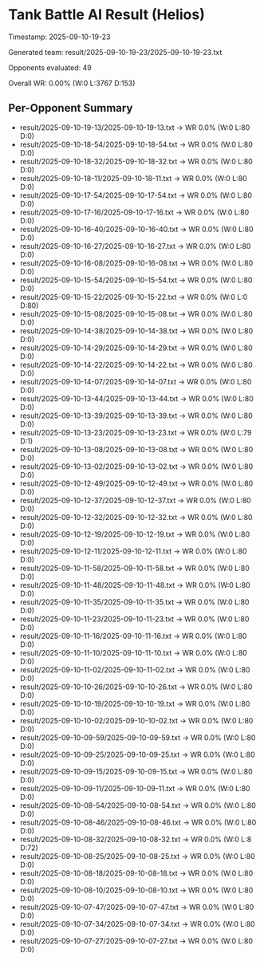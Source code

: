 # Tank Battle AI Result (Helios)

Timestamp: 2025-09-10-19-23

Generated team: result/2025-09-10-19-23/2025-09-10-19-23.txt

Opponents evaluated: 49

Overall WR: 0.00%  (W:0 L:3767 D:153)

## Per-Opponent Summary
- result/2025-09-10-19-13/2025-09-10-19-13.txt -> WR 0.0%  (W:0 L:80 D:0)
- result/2025-09-10-18-54/2025-09-10-18-54.txt -> WR 0.0%  (W:0 L:80 D:0)
- result/2025-09-10-18-32/2025-09-10-18-32.txt -> WR 0.0%  (W:0 L:80 D:0)
- result/2025-09-10-18-11/2025-09-10-18-11.txt -> WR 0.0%  (W:0 L:80 D:0)
- result/2025-09-10-17-54/2025-09-10-17-54.txt -> WR 0.0%  (W:0 L:80 D:0)
- result/2025-09-10-17-16/2025-09-10-17-16.txt -> WR 0.0%  (W:0 L:80 D:0)
- result/2025-09-10-16-40/2025-09-10-16-40.txt -> WR 0.0%  (W:0 L:80 D:0)
- result/2025-09-10-16-27/2025-09-10-16-27.txt -> WR 0.0%  (W:0 L:80 D:0)
- result/2025-09-10-16-08/2025-09-10-16-08.txt -> WR 0.0%  (W:0 L:80 D:0)
- result/2025-09-10-15-54/2025-09-10-15-54.txt -> WR 0.0%  (W:0 L:80 D:0)
- result/2025-09-10-15-22/2025-09-10-15-22.txt -> WR 0.0%  (W:0 L:0 D:80)
- result/2025-09-10-15-08/2025-09-10-15-08.txt -> WR 0.0%  (W:0 L:80 D:0)
- result/2025-09-10-14-38/2025-09-10-14-38.txt -> WR 0.0%  (W:0 L:80 D:0)
- result/2025-09-10-14-29/2025-09-10-14-29.txt -> WR 0.0%  (W:0 L:80 D:0)
- result/2025-09-10-14-22/2025-09-10-14-22.txt -> WR 0.0%  (W:0 L:80 D:0)
- result/2025-09-10-14-07/2025-09-10-14-07.txt -> WR 0.0%  (W:0 L:80 D:0)
- result/2025-09-10-13-44/2025-09-10-13-44.txt -> WR 0.0%  (W:0 L:80 D:0)
- result/2025-09-10-13-39/2025-09-10-13-39.txt -> WR 0.0%  (W:0 L:80 D:0)
- result/2025-09-10-13-23/2025-09-10-13-23.txt -> WR 0.0%  (W:0 L:79 D:1)
- result/2025-09-10-13-08/2025-09-10-13-08.txt -> WR 0.0%  (W:0 L:80 D:0)
- result/2025-09-10-13-02/2025-09-10-13-02.txt -> WR 0.0%  (W:0 L:80 D:0)
- result/2025-09-10-12-49/2025-09-10-12-49.txt -> WR 0.0%  (W:0 L:80 D:0)
- result/2025-09-10-12-37/2025-09-10-12-37.txt -> WR 0.0%  (W:0 L:80 D:0)
- result/2025-09-10-12-32/2025-09-10-12-32.txt -> WR 0.0%  (W:0 L:80 D:0)
- result/2025-09-10-12-19/2025-09-10-12-19.txt -> WR 0.0%  (W:0 L:80 D:0)
- result/2025-09-10-12-11/2025-09-10-12-11.txt -> WR 0.0%  (W:0 L:80 D:0)
- result/2025-09-10-11-58/2025-09-10-11-58.txt -> WR 0.0%  (W:0 L:80 D:0)
- result/2025-09-10-11-48/2025-09-10-11-48.txt -> WR 0.0%  (W:0 L:80 D:0)
- result/2025-09-10-11-35/2025-09-10-11-35.txt -> WR 0.0%  (W:0 L:80 D:0)
- result/2025-09-10-11-23/2025-09-10-11-23.txt -> WR 0.0%  (W:0 L:80 D:0)
- result/2025-09-10-11-16/2025-09-10-11-16.txt -> WR 0.0%  (W:0 L:80 D:0)
- result/2025-09-10-11-10/2025-09-10-11-10.txt -> WR 0.0%  (W:0 L:80 D:0)
- result/2025-09-10-11-02/2025-09-10-11-02.txt -> WR 0.0%  (W:0 L:80 D:0)
- result/2025-09-10-10-26/2025-09-10-10-26.txt -> WR 0.0%  (W:0 L:80 D:0)
- result/2025-09-10-10-19/2025-09-10-10-19.txt -> WR 0.0%  (W:0 L:80 D:0)
- result/2025-09-10-10-02/2025-09-10-10-02.txt -> WR 0.0%  (W:0 L:80 D:0)
- result/2025-09-10-09-59/2025-09-10-09-59.txt -> WR 0.0%  (W:0 L:80 D:0)
- result/2025-09-10-09-25/2025-09-10-09-25.txt -> WR 0.0%  (W:0 L:80 D:0)
- result/2025-09-10-09-15/2025-09-10-09-15.txt -> WR 0.0%  (W:0 L:80 D:0)
- result/2025-09-10-09-11/2025-09-10-09-11.txt -> WR 0.0%  (W:0 L:80 D:0)
- result/2025-09-10-08-54/2025-09-10-08-54.txt -> WR 0.0%  (W:0 L:80 D:0)
- result/2025-09-10-08-46/2025-09-10-08-46.txt -> WR 0.0%  (W:0 L:80 D:0)
- result/2025-09-10-08-32/2025-09-10-08-32.txt -> WR 0.0%  (W:0 L:8 D:72)
- result/2025-09-10-08-25/2025-09-10-08-25.txt -> WR 0.0%  (W:0 L:80 D:0)
- result/2025-09-10-08-18/2025-09-10-08-18.txt -> WR 0.0%  (W:0 L:80 D:0)
- result/2025-09-10-08-10/2025-09-10-08-10.txt -> WR 0.0%  (W:0 L:80 D:0)
- result/2025-09-10-07-47/2025-09-10-07-47.txt -> WR 0.0%  (W:0 L:80 D:0)
- result/2025-09-10-07-34/2025-09-10-07-34.txt -> WR 0.0%  (W:0 L:80 D:0)
- result/2025-09-10-07-27/2025-09-10-07-27.txt -> WR 0.0%  (W:0 L:80 D:0)
